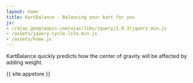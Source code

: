 ```yaml
---
layout: home
title: KartBalance - Balancing your kart for you
js:
- //ajax.googleapis.com/ajax/libs/jquery/2.0.3/jquery.min.js
- /assets/jquery.cycle.lite.min.js
- /assets/home.js
---
```

KartBalance quickly predicts how the center of gravity will be affected by adding weight.

<p class="app-store">{{ site.appstore }}</p>